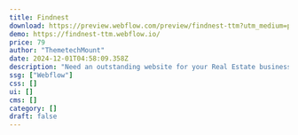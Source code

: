 ```yaml
---
title: Findnest
download: https://preview.webflow.com/preview/findnest-ttm?utm_medium=preview_link&utm_source=designer&utm_content=findnest-ttm&preview=38b43781df5aa6074303b69d508167ac&workflow=preview
demo: https://findnest-ttm.webflow.io/
price: 79
author: "ThemetechMount"
date: 2024-12-01T04:58:09.358Z
description: "Need an outstanding website for your Real Estate businesses? Discover Findnest the ultimate Webflow template crafted for real estate professionals. Showcase property listings, engage buyers, and create a stunning online presence."
ssg: ["Webflow"]
css: []
ui: []
cms: []
category: []
draft: false
---
```

